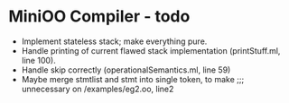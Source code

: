 # MiniOO Compiler - todo

-  Implement stateless stack; make everything pure.
- Handle printing of current flawed stack implementation (printStuff.ml, line 100).
- Handle skip correctly (operationalSemantics.ml, line 59)
- Maybe merge stmtlist and stmt into single token, to make ;;; unnecessary on /examples/eg2.oo, line2